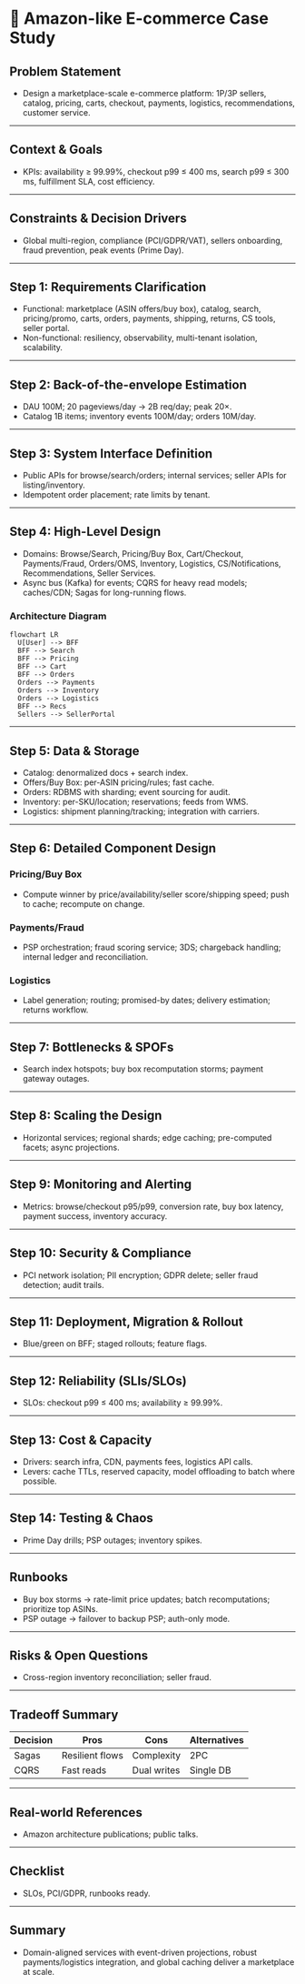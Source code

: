 # 📝 Amazon-like E-commerce Case Study

## **Problem Statement**

* Design a marketplace-scale e-commerce platform: 1P/3P sellers, catalog, pricing, carts, checkout, payments, logistics, recommendations, customer service.

---

## **Context & Goals**

* KPIs: availability ≥ 99.99%, checkout p99 ≤ 400 ms, search p99 ≤ 300 ms, fulfillment SLA, cost efficiency.

---

## **Constraints & Decision Drivers**

* Global multi-region, compliance (PCI/GDPR/VAT), sellers onboarding, fraud prevention, peak events (Prime Day).

---

## **Step 1: Requirements Clarification**

* Functional: marketplace (ASIN offers/buy box), catalog, search, pricing/promo, carts, orders, payments, shipping, returns, CS tools, seller portal.
* Non-functional: resiliency, observability, multi-tenant isolation, scalability.

---

## **Step 2: Back-of-the-envelope Estimation**

* DAU 100M; 20 pageviews/day → 2B req/day; peak 20×.
* Catalog 1B items; inventory events 100M/day; orders 10M/day.

---

## **Step 3: System Interface Definition**

* Public APIs for browse/search/orders; internal services; seller APIs for listing/inventory.
* Idempotent order placement; rate limits by tenant.

---

## **Step 4: High-Level Design**

* Domains: Browse/Search, Pricing/Buy Box, Cart/Checkout, Payments/Fraud, Orders/OMS, Inventory, Logistics, CS/Notifications, Recommendations, Seller Services.
* Async bus (Kafka) for events; CQRS for heavy read models; caches/CDN; Sagas for long-running flows.

### Architecture Diagram
```mermaid
flowchart LR
  U[User] --> BFF
  BFF --> Search
  BFF --> Pricing
  BFF --> Cart
  BFF --> Orders
  Orders --> Payments
  Orders --> Inventory
  Orders --> Logistics
  BFF --> Recs
  Sellers --> SellerPortal
```

---

## **Step 5: Data & Storage**

* Catalog: denormalized docs + search index.
* Offers/Buy Box: per-ASIN pricing/rules; fast cache.
* Orders: RDBMS with sharding; event sourcing for audit.
* Inventory: per-SKU/location; reservations; feeds from WMS.
* Logistics: shipment planning/tracking; integration with carriers.

---

## **Step 6: Detailed Component Design**

### Pricing/Buy Box
* Compute winner by price/availability/seller score/shipping speed; push to cache; recompute on change.

### Payments/Fraud
* PSP orchestration; fraud scoring service; 3DS; chargeback handling; internal ledger and reconciliation.

### Logistics
* Label generation; routing; promised-by dates; delivery estimation; returns workflow.

---

## **Step 7: Bottlenecks & SPOFs**

* Search index hotspots; buy box recomputation storms; payment gateway outages.

---

## **Step 8: Scaling the Design**

* Horizontal services; regional shards; edge caching; pre-computed facets; async projections.

---

## **Step 9: Monitoring and Alerting**

* Metrics: browse/checkout p95/p99, conversion rate, buy box latency, payment success, inventory accuracy.

---

## **Step 10: Security & Compliance**

* PCI network isolation; PII encryption; GDPR delete; seller fraud detection; audit trails.

---

## **Step 11: Deployment, Migration & Rollout**

* Blue/green on BFF; staged rollouts; feature flags.

---

## **Step 12: Reliability (SLIs/SLOs)**

* SLOs: checkout p99 ≤ 400 ms; availability ≥ 99.99%.

---

## **Step 13: Cost & Capacity**

* Drivers: search infra, CDN, payments fees, logistics API calls.
* Levers: cache TTLs, reserved capacity, model offloading to batch where possible.

---

## **Step 14: Testing & Chaos**

* Prime Day drills; PSP outages; inventory spikes.

---

## **Runbooks**

* Buy box storms → rate-limit price updates; batch recomputations; prioritize top ASINs.
* PSP outage → failover to backup PSP; auth-only mode.

---

## **Risks & Open Questions**

* Cross-region inventory reconciliation; seller fraud.

---

## **Tradeoff Summary**

| Decision | Pros | Cons | Alternatives |
|---|---|---|---|
| Sagas | Resilient flows | Complexity | 2PC |
| CQRS | Fast reads | Dual writes | Single DB |

---

## **Real-world References**

* Amazon architecture publications; public talks.

---

## **Checklist**

* SLOs, PCI/GDPR, runbooks ready.

---

## **Summary**

* Domain-aligned services with event-driven projections, robust payments/logistics integration, and global caching deliver a marketplace at scale.
